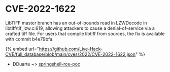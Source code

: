 # CVE-2022-1622

LibTIFF master branch has an out-of-bounds read in LZWDecode in libtiff/tif_lzw.c:619, allowing attackers to cause a denial-of-service via a crafted tiff file. For users that compile libtiff from sources, the fix is available with commit b4e79bfa.

{% embed url="https://github.com/Live-Hack-CVE/full_database/blob/main/cves/2022/CVE-2022-1622.json" %}


* DDuarte ~> [springshell-rce-poc](https://www.alice-snow.ru/2022/database/cve-2022-1622/springshell-rce-poc-dduarte)